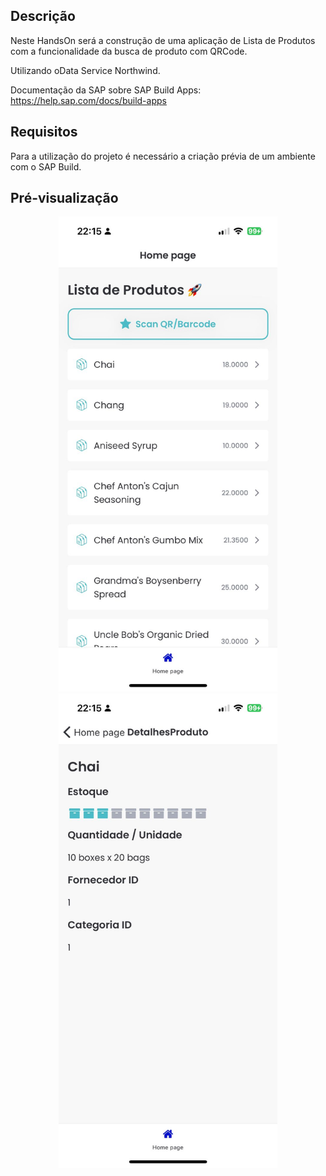 ## Descrição
Neste HandsOn será a construção de uma aplicação de Lista de Produtos com a funcionalidade da busca de produto com QRCode.

Utilizando oData Service Northwind.

Documentação da SAP sobre SAP Build Apps:
https://help.sap.com/docs/build-apps

## Requisitos
Para a utilização do projeto é necessário a criação prévia de um ambiente com o SAP Build.

## Pré-visualização
<div align="center">
  <img src="./assets/list-products.jpg" width="350px"/>
  <img src="./assets/product.jpg" width="350px"/>
</div>